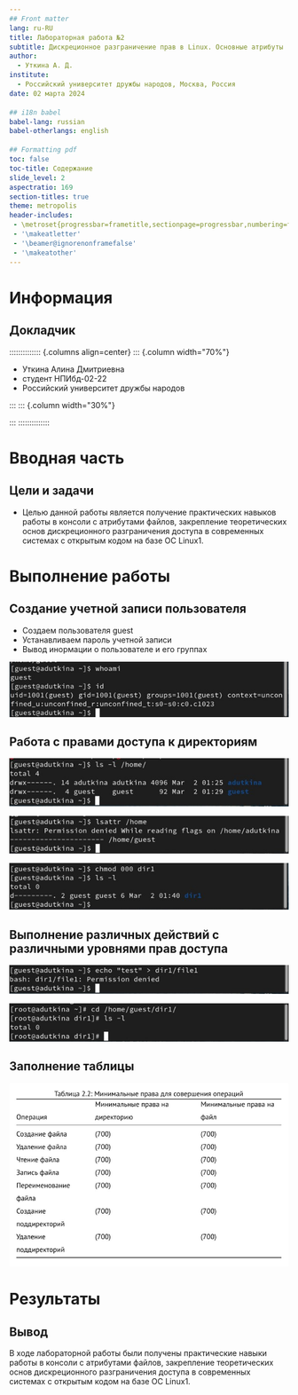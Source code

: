 ```yaml
---
## Front matter
lang: ru-RU
title: Лабораторная работа №2 
subtitle: Дискреционное разграничение прав в Linux. Основные атрибуты
author:
  - Уткина А. Д.
institute:
  - Российский университет дружбы народов, Москва, Россия
date: 02 марта 2024

## i18n babel
babel-lang: russian
babel-otherlangs: english

## Formatting pdf
toc: false
toc-title: Содержание
slide_level: 2
aspectratio: 169
section-titles: true
theme: metropolis
header-includes:
 - \metroset{progressbar=frametitle,sectionpage=progressbar,numbering=fraction}
 - '\makeatletter'
 - '\beamer@ignorenonframefalse'
 - '\makeatother'
---
```


# Информация

## Докладчик

:::::::::::::: {.columns align=center}
::: {.column width="70%"}

  * Уткина Алина Дмитриевна
  * студент НПИбд-02-22
  * Российский университет дружбы народов
  
:::
::: {.column width="30%"}

:::
::::::::::::::

# Вводная часть

## Цели и задачи

- Целью данной работы является получение практических навыков работы в консоли с атрибутами файлов, закрепление теоретических основ дискреционного разграничения доступа в современных системах с открытым кодом на базе ОС Linux1.

# Выполнение работы

## Создание учетной записи пользователя

- Создаем пользователя guest
- Устанавливаем пароль учетной записи
- Вывод инормации о пользователе и его группах

![](./image/5.jpg)

## Работа с правами доступа к директориям

![](./image/8.jpg)

![](./image/9.jpg)

![](./image/11.jpg)

## Выполнение различных действий с различными уровнями прав доступа

![](./image/12.jpg)

![](./image/13.jpg)

## Заполнение таблицы

![](./image/14.jpg)

# Результаты

## Вывод

В ходе лабораторной работы были получены практические навыки работы в консоли с атрибутами файлов, закрепление теоретических основ дискреционного разграничения доступа в современных системах с открытым кодом на базе ОС Linux1.

